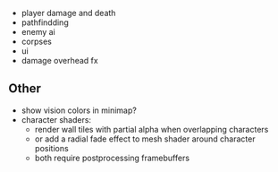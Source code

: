 - player damage and death
- pathfindding
- enemy ai
- corpses
- ui
- damage overhead fx

## Other
- show vision colors in minimap?
- character shaders:
  - render wall tiles with partial alpha when overlapping characters
  - or add a radial fade effect to mesh shader around character positions
  - both require postprocessing framebuffers